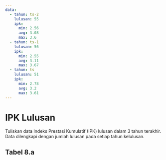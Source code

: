 ```yaml
---
data:
  - tahun: ts-2
    lulusan: 55
    ipk:
      min: 2.56
      avg: 3.08
      max: 3.6
  - tahun: ts-1
    lulusan: 56
    ipk:
      min: 2.55
      avg: 3.11
      max: 3.67
  - tahun: ts
    lulusan: 51
    ipk:
      min: 2.78
      avg: 3.2
      max: 3.61
---
```


<script setup>
import { useData } from "vitepress"
import Tabel from '../components/tabel-8a.vue'

const { frontmatter } = useData()
</script>

# IPK Lulusan

Tuliskan data Indeks Prestasi Kumulatif (IPK) lulusan dalam 3 tahun terakhir. Data dilengkapi dengan jumlah lulusan pada setiap tahun kelulusan.

## Tabel 8.a

<Tabel :data="frontmatter.data" />
